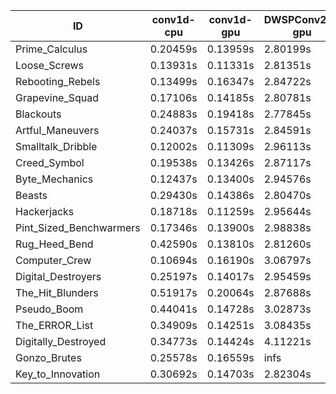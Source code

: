 |ID|conv1d-cpu|conv1d-gpu|DWSPConv2D-gpu|gemm-gpu|avg|
|-|-|-|-|-|-|
|Prime_Calculus|0.20459s|0.13959s|2.80199s|1.66757s|1.20343s|
|Loose_Screws|0.13931s|0.11331s|2.81351s|1.74856s|1.20367s|
|Rebooting_Rebels|0.13499s|0.16347s|2.84722s|1.67384s|1.20488s|
|Grapevine_Squad|0.17106s|0.14185s|2.80781s|1.74852s|1.21731s|
|Blackouts|0.24883s|0.19418s|2.77845s|1.66247s|1.22098s|
|Artful_Maneuvers|0.24037s|0.15731s|2.84591s|1.69610s|1.23492s|
|Smalltalk_Dribble|0.12002s|0.11309s|2.96113s|1.74774s|1.23550s|
|Creed_Symbol|0.19538s|0.13426s|2.87117s|1.75512s|1.23898s|
|Byte_Mechanics|0.12437s|0.13400s|2.94576s|1.79191s|1.24901s|
|Beasts|0.29430s|0.14386s|2.80470s|1.86317s|1.27651s|
|Hackerjacks|0.18718s|0.11259s|2.95644s|1.87433s|1.28263s|
|Pint_Sized_Benchwarmers|0.17346s|0.13900s|2.98838s|1.87021s|1.29277s|
|Rug_Heed_Bend|0.42590s|0.13810s|2.81260s|1.81357s|1.29755s|
|Computer_Crew|0.10694s|0.16190s|3.06797s|1.87294s|1.30244s|
|Digital_Destroyers|0.25197s|0.14017s|2.95459s|1.86717s|1.30347s|
|The_Hit_Blunders|0.51917s|0.20064s|2.87688s|1.90971s|1.37660s|
|Pseudo_Boom|0.44041s|0.14728s|3.02873s|1.90309s|1.37988s|
|The_ERROR_List|0.34909s|0.14251s|3.08435s|2.05082s|1.40670s|
|Digitally_Destroyed|0.34773s|0.14424s|4.11221s|2.50123s|1.77635s|
|Gonzo_Brutes|0.25578s|0.16559s|infs|1.89232s|infs|
|Key_to_Innovation|0.30692s|0.14703s|2.82304s|infs|infs|
